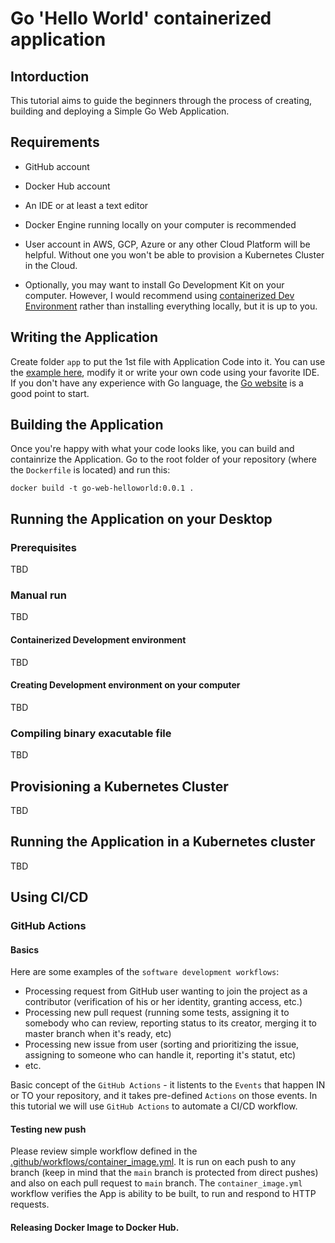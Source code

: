 # Go 'Hello World' containerized application

## Intorduction
This tutorial aims to guide the beginners through the process of creating, building and deploying a Simple Go Web Application.

## Requirements
* GitHub account
* Docker Hub account
* An IDE or at least a text editor
* Docker Engine running locally on your computer is recommended
* User account in AWS, GCP, Azure or any other Cloud Platform will be helpful. Without one you won't be able to provision a Kubernetes Cluster in the Cloud.

* Optionally, you may want to install Go Development Kit on your computer. However, I would recommend using [containerized Dev Environment](#containerized-development-environment) rather than installing everything locally, but it is up to you.

## Writing the Application
Create folder `app` to put the 1st file with Application Code into it. You can use the [example here](app/server.go), modify it or write your own code using your favorite IDE. If you don't have any experience with Go language, the [Go website](https://go.dev/) is a good point to start.

## Building the Application
Once you're happy with what your code looks like, you can build and containrize the Application. Go to the root folder of your repository (where the `Dockerfile` is located) and run this:
```
docker build -t go-web-helloworld:0.0.1 .
```

## Running the Application on your Desktop
### Prerequisites
TBD

### Manual run
TBD

#### Containerized Development environment
TBD

#### Creating Development environment on your computer
TBD

### Compiling binary exacutable file
TBD

## Provisioning a Kubernetes Cluster
TBD

## Running the Application in a Kubernetes cluster
TBD

## Using CI/CD
### GitHub Actions
#### Basics
Here are some examples of the `software development workflows`:
* Processing request from GitHub user wanting to join the project as a contributor (verification of his or her identity, granting access, etc.)
* Processing new pull request (running some tests, assigning it to somebody who can review, reporting status to its creator, merging it to master branch when it's ready, etc)
* Processing new issue from user (sorting and prioritizing the issue, assigning to someone who can handle it, reporting it's statut, etc)
* etc.

Basic concept of the `GitHub Actions` - it listents to the `Events` that happen IN or TO your repository, and it takes pre-defined `Actions` on those events.
In this tutorial we will use `GitHub Actions` to automate a CI/CD workflow.

#### Testing new push
Please review simple workflow defined in the [.github/workflows/container_image.yml](.github/workflows/container_image.yml). It is run on each push to any branch (keep in mind that the `main` branch is protected from direct pushes) and also on each pull request to `main` branch. The `container_image.yml` workflow verifies the App is ability to be built, to run and respond to HTTP requests.

#### Releasing Docker Image to Docker Hub.